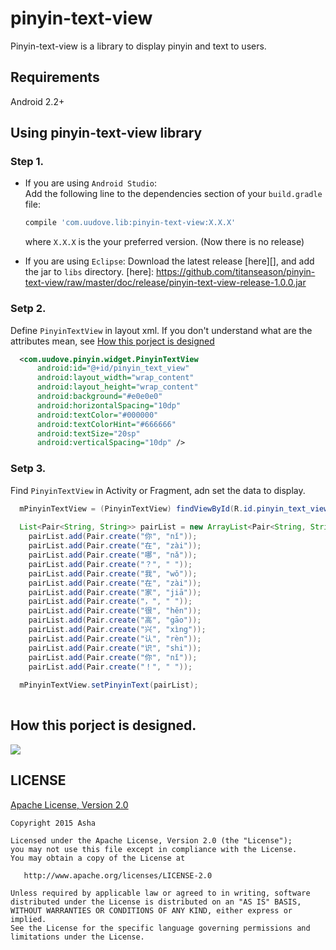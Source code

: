 pinyin-text-view 
========================

Pinyin-text-view is a library to display pinyin and text to users.

Requirements
-----------------------
Android 2.2+ 

Using pinyin-text-view library
-----------------------
### Step 1. ###
* If you are using `Android Studio`:<br>
  Add the following line to the dependencies section of your `build.gradle` file:
  ```gradle
  compile 'com.uudove.lib:pinyin-text-view:X.X.X'
  ```
  where `X.X.X` is the your preferred version. (Now there is no release)

* If you are using `Eclipse`:
  Download the latest release [here][], and add the jar to `libs` directory.
  [here]: https://github.com/titanseason/pinyin-text-view/raw/master/doc/release/pinyin-text-view-release-1.0.0.jar

### Setp 2. ###
  Define `PinyinTextView` in layout xml. If you don't understand what are the attributes mean, see [How this porject is designed](#how-this-porject-is-designed)
```xml
  <com.uudove.pinyin.widget.PinyinTextView
      android:id="@+id/pinyin_text_view"
      android:layout_width="wrap_content"
      android:layout_height="wrap_content"
      android:background="#e0e0e0"
      android:horizontalSpacing="10dp"
      android:textColor="#000000"
      android:textColorHint="#666666"
      android:textSize="20sp"
      android:verticalSpacing="10dp" />
```

### Setp 3. ###
  Find `PinyinTextView` in Activity or Fragment, adn set the data to display.
```java
  mPinyinTextView = (PinyinTextView) findViewById(R.id.pinyin_text_view);
  
  List<Pair<String, String>> pairList = new ArrayList<Pair<String, String>>();
    pairList.add(Pair.create("你", "nǐ"));
    pairList.add(Pair.create("在", "zài"));
    pairList.add(Pair.create("哪", "nǎ"));
    pairList.add(Pair.create("？", " "));
    pairList.add(Pair.create("我", "wǒ"));
    pairList.add(Pair.create("在", "zài"));
    pairList.add(Pair.create("家", "jiā"));
    pairList.add(Pair.create("，", " "));
    pairList.add(Pair.create("很", "hěn"));
    pairList.add(Pair.create("高", "gāo"));
    pairList.add(Pair.create("兴", "xìng"));
    pairList.add(Pair.create("认", "rèn"));
    pairList.add(Pair.create("识", "shi"));
    pairList.add(Pair.create("你", "nǐ"));
    pairList.add(Pair.create("！", " "));
    
  mPinyinTextView.setPinyinText(pairList);
  
```
  
How this porject is designed.
-------------------------
![](https://github.com/titanseason/pinyin-text-view/raw/master/doc/image/pinyin-text-view.jpg)  



LICENSE
-------------------------
[Apache License, Version 2.0](http://www.apache.org/licenses/LICENSE-2.0)
```
Copyright 2015 Asha

Licensed under the Apache License, Version 2.0 (the "License");
you may not use this file except in compliance with the License.
You may obtain a copy of the License at

   http://www.apache.org/licenses/LICENSE-2.0

Unless required by applicable law or agreed to in writing, software
distributed under the License is distributed on an "AS IS" BASIS,
WITHOUT WARRANTIES OR CONDITIONS OF ANY KIND, either express or implied.
See the License for the specific language governing permissions and
limitations under the License.
```
